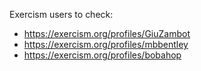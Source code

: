 Exercism users to check:
* https://exercism.org/profiles/GiuZambot
* https://exercism.org/profiles/mbbentley
* https://exercism.org/profiles/bobahop
